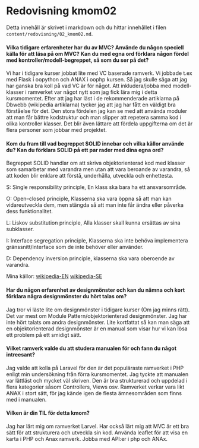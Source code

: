 ---
---
Redovisning kmom02
=========================

Detta innehåll är skrivet i markdown och du hittar innehållet i filen `content/redovisning/02_kmom02.md`.

#### Vilka tidigare erfarenheter har du av MVC? Använde du någon speciell källa för att läsa på om MVC? Kan du med egna ord förklara någon fördel med kontroller/modell-begreppet, så som du ser på det?

Vi har i tidigare kurser jobbat lite med VC baserade ramverk. Vi jobbade t.ex med Flask i oopython och ANAX i oophp kursen. Så jag skulle säga att jag har ganska bra koll på vad VC är för något. Att inkludera/jobba med modell-klasser i ramverket var något nytt som jag fick lära mig i detta kursmomentet. Efter att jag har läst i de rekommenderade artiklarna på Dbwebb (wikipedia artiklarna) tycker jag att jag har fått en väldigt bra förståelse för det.
Den stora fördelen jag kan se med att använda moduler att man får  bättre kodstruktur och man slipper att repetera samma kod i olika kontroller klasser. Det blir även lättare att fördela uppgifterna om det är flera personer som jobbar med projektet.


#### Kom du fram till vad begreppet SOLID innebar och vilka källor använde du? Kan du förklara SOLID på ett par rader med dina egna ord?

Begreppet SOLID handlar om att skriva objektorienterad kod med klasser som samarbetar med varandra men utan att vara beroande av varandra, så att koden blir enklare att förstå, underhålla, utveckla och enhettesta.

S: Single responsibility principle, En klass ska bara ha ett ansvarsområde.

O: Open–closed principle, Klasserna ska vara öppna så att man kan vidareutveckla dem, men stängda så att man inte får ändra eller påverka dess funktionalitet.

L: Liskov substitution principle, Alla klasser skall kunna ersättas av sina subklasser.

I: Interface segregation principle, Klasserna ska inte behöva implementera gränssnitt/interface som de inte behöver eller använder.

D: Dependency inversion principle, klasserna ska vara oberoende av varandra.

Mina källor: [wikipedia-EN](https://en.wikipedia.org/wiki/SOLID)
[wikipedia-SE](https://sv.wikipedia.org/wiki/SOLID)


#### Har du någon erfarenhet av designmönster och kan du nämna och kort förklara några designmönster du hört talas om?

Jag tror vi läste lite om designmönster i tidigare kurser (Om jag minns rätt). Det var mest om Module Pattern/objektorienterad designmönster. Jag har inte hört talats om andra designmönster. Lite kortfattat så kan man säga att en objektorienterad designmönster är en manual som visar hur vi kan lösa ett problem på ett smidigt sätt.


#### Vilket ramverk valde du att studera manualen för och fann du något intreesant?

Jag valde att kolla på Laravel för den är det populäraste ramverket i PHP enligt min undersökning från förra kursmomentet. Jag tyckte att manualen var lättläst och mycket väl skriven. Den är bra strukturerad och uppdelad i flera kategorier såsom Controllers, Views osv. Ramverket verkar vara likt ANAX i stort sätt, för jag kände igen de flesta ämnesområden som finns med i manualen.


#### Vilken är din TIL för detta kmom?
Jag har lärt mig om ramverket Larvel. Har också lärt mig att MVC är ett bra sätt för att strukturera och utveckla sin kod. Använda leaflet för att visa en karta i PHP och Anax ramverk. Jobba med API:er i php och ANAx.
